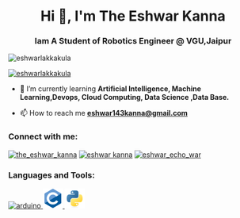 <h1 align="center">Hi 👋, I'm The Eshwar Kanna</h1>
<h3 align="center">Iam A Student of Robotics Engineer @ VGU,Jaipur</h3>

<p align="left"> <img src="https://komarev.com/ghpvc/?username=eshwarlakkakula&label=Profile%20views&color=0e75b6&style=flat" alt="eshwarlakkakula" /> </p>

<p align="left"> <a href="https://github.com/ryo-ma/github-profile-trophy"><img src="https://github-profile-trophy.vercel.app/?username=eshwarlakkakula" alt="eshwarlakkakula" /></a> </p>

- 🌱 I’m currently learning **Artificial Intelligence, Machine Learning,Devops, Cloud Computing, Data Science ,Data Base.**

- 📫 How to reach me **eshwar143kanna@gmail.com**

<h3 align="left">Connect with me:</h3>
<p align="left">
<a href="www.linkedin.com/in/the-eshwar-kanna"
   target="blank"><img align="center" src="https://raw.githubusercontent.com/rahuldkjain/github-profile-readme-generator/master/src/images/icons/Social/linked-in-alt.svg" alt="the_eshwar_kanna" height="30" width="40" /></a>
<a href="https://fb.com/eshwar kanna" target="blank"><img align="center" src="https://raw.githubusercontent.com/rahuldkjain/github-profile-readme-generator/master/src/images/icons/Social/facebook.svg" alt="eshwar kanna" height="30" width="40" /></a>
<a href="https://instagram.com/eshwar_echo_war" target="blank"><img align="center" src="https://raw.githubusercontent.com/rahuldkjain/github-profile-readme-generator/master/src/images/icons/Social/instagram.svg" alt="eshwar_echo_war" height="30" width="40" /></a>
</p>

<h3 align="left">Languages and Tools:</h3>
<p align="left"> <a href="https://www.arduino.cc/" target="_blank"> <img src="https://cdn.worldvectorlogo.com/logos/arduino-1.svg" alt="arduino" width="40" height="40"/> </a> <a href="https://www.cprogramming.com/" target="_blank"> <img src="https://raw.githubusercontent.com/devicons/devicon/master/icons/c/c-original.svg" alt="c" width="40" height="40"/> </a> <a href="https://www.python.org" target="_blank"> <img src="https://raw.githubusercontent.com/devicons/devicon/master/icons/python/python-original.svg" alt="python" width="40" height="40"/> </a> </p>
